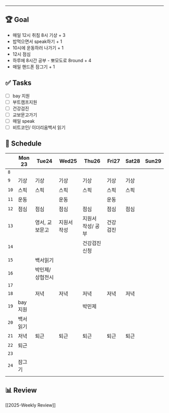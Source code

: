 
---
## 🏆 Goal
- 매일 12시 취침 8시 기상 + 3
- 밥먹으면서 speak하기 + 1
- 10시에 운동하러 나가기 + 1
- 12시 점심
- 하루에 8시간 공부 - 뽀모도로 8round + 4
- 매일 핸드폰 잠그기 + 1

## ✅ Tasks
- [ ] bay 지원
- [ ] 부트캠프지원
- [ ] 건강검진
- [ ] 교보문고가기
- [ ] 매일 speak
- [ ] 비트코인/ 이더리움백서 읽기

## 📅 Schedule
|      | Mon 23 | Tue24     | Wed25  | Thu26      | Fri27 | Sat28 | Sun29 |
| ---- | ------ | --------- | ------ | ---------- | ----- | ----- | ----- |
| `8`  |        |           |        |            |       |       |       |
| `9`  | 기상     | 기상        | 기상     | 기상         | 기상    | 기상    |       |
| `10` | 스픽     | 스픽        | 스픽     | 스픽         | 스픽    | 스픽    |       |
| `11` | 운동     |           | 운동     |            | 운동    |       |       |
| `12` | 점심     | 점심        | 점심     | 점심         | 점심    | 점심    |       |
| `13` |        | 영서, 교보문고  | 지원서 작성 | 지원서 작성/ 공부 | 건강검진  |       |       |
| `14` |        |           |        | 건강검진 신청    |       |       |       |
| `15` |        | 백서읽기      |        |            |       |       |       |
| `16` |        | 박민제/ 상협전시 |        |            |       |       |       |
| `17` |        |           |        |            |       |       |       |
| `18` |        | 저녁        | 저녁     | 저녁         | 저녁    | 저녁    |       |
| `19` | bay지원  |           |        | 박민제        |       |       |       |
| `20` | 백서읽기   |           |        |            |       |       |       |
| `21` | 저녁     | 퇴근        | 퇴근     | 퇴근         | 퇴근    | 퇴근    |       |
| `22` | 퇴근     |           |        |            |       |       |       |
| `23` |        |           |        |            |       |       |       |
| `24` | 잠그기    |           |        |            |       |       |       |
|      |        |           |        |            |       |       |       |


## 📊 Review
[[2025-Weekly Review]]